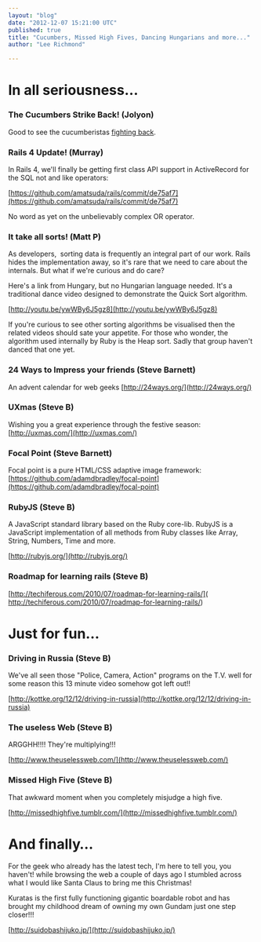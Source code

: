 ```yaml
---
layout: "blog"
date: "2012-12-07 15:21:00 UTC"
published: true
title: "Cucumbers, Missed High Fives, Dancing Hungarians and more..."
author: "Lee Richmond"

---
```


# In all seriousness… #  ### The Cucumbers Strike Back! (Jolyon) ###  Good to see the cucumberistas [fighting back](http://www.livestream.com/pivotallabs/video?clipId=pla\_d3e8de30-f50f-47c9-aeaa-fc350e11d605).  ### Rails 4 Update! (Murray) ###  In Rails 4, we'll finally be getting first class API support in ActiveRecord for the SQL not and like operators:&nbsp;  [https://github.com/amatsuda/rails/commit/de75af7](https://github.com/amatsuda/rails/commit/de75af7)  No word as yet on the unbelievably complex OR operator.  ### It take all sorts! (Matt P) ###  As developers, &nbsp;sorting data is frequently an integral part of our work.&nbsp;Rails hides the implementation away, so it's rare that we need to care about the internals. But what if we're curious and do care?  Here's a link from Hungary, but no Hungarian language needed. It's a traditional dance video designed to demonstrate the Quick Sort algorithm.  [http://youtu.be/ywWBy6J5gz8](http://youtu.be/ywWBy6J5gz8)  If you're curious to see other sorting algorithms be visualised then the related videos should sate your appetite. For those who wonder, the algorithm used internally by Ruby is the Heap sort. Sadly that group haven't danced that one yet.   ### 24 Ways to Impress your friends (Steve Barnett) ###  An advent calendar for web geeks  [http://24ways.org/](http://24ways.org/)  ### UXmas (Steve B) ### Wishing you a great experience through the festive season:  [http://uxmas.com/](http://uxmas.com/)  ### Focal Point (Steve Barnett) ### Focal point is a pure HTML/CSS adaptive image framework: [https://github.com/adamdbradley/focal-point](https://github.com/adamdbradley/focal-point)  ### RubyJS (Steve B) ###  A JavaScript standard library based on the Ruby core-lib. RubyJS is a JavaScript implementation of all methods from Ruby classes like Array, String, Numbers, Time and more.  [http://rubyjs.org/](http://rubyjs.org/)  ### Roadmap for learning rails (Steve B) ### [http://techiferous.com/2010/07/roadmap-for-learning-rails/]( http://techiferous.com/2010/07/roadmap-for-learning-rails/)  # Just for fun… #  ### Driving in Russia (Steve B) ###  We've all seen those "Police, Camera, Action" programs on the T.V. well for some reason this 13 minute video somehow got left out!!   [http://kottke.org/12/12/driving-in-russia](http://kottke.org/12/12/driving-in-russia)  ### The useless Web (Steve B) ### ARGGHH!!!! They're multiplying!!!  [http://www.theuselessweb.com/](http://www.theuselessweb.com/)  ### Missed High Five (Steve B) ###  That awkward moment when you completely misjudge a high five.  [http://missedhighfive.tumblr.com/](http://missedhighfive.tumblr.com/)  # And finally… #  For the geek who already has the latest tech, I'm here to tell you, you haven't! while browsing the web a couple of days ago I stumbled across what I would like Santa Claus to bring me this Christmas!  Kuratas is the first fully functioning gigantic boardable robot and has brought my childhood dream of owning my own Gundam just one step closer!!!   [http://suidobashijuko.jp/](http://suidobashijuko.jp/)


